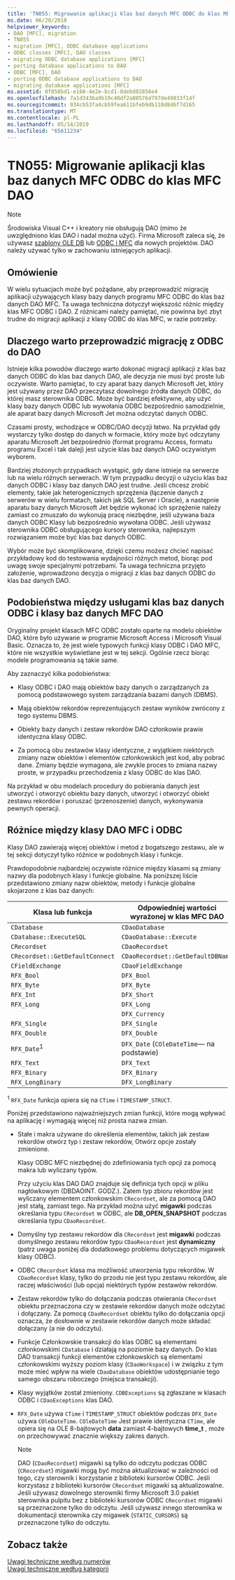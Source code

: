 ```yaml
---
title: 'TN055: Migrowanie aplikacji klas baz danych MFC ODBC do klas MFC DAO'
ms.date: 06/20/2018
helpviewer_keywords:
- DAO [MFC], migration
- TN055
- migration [MFC], ODBC database applications
- ODBC classes [MFC], DAO classes
- migrating ODBC database applications [MFC]
- porting database applications to DAO
- ODBC [MFC], DAO
- porting ODBC database applications to DAO
- migrating database applications [MFC]
ms.assetid: 0f858bd1-e168-4e2e-bcd1-8debd82856e4
ms.openlocfilehash: 7a1d3436a9b19c40df2a08576d797de49833f14f
ms.sourcegitcommit: 934cb53fa4cb59fea611bfeb9db110d8d6f7d165
ms.translationtype: MT
ms.contentlocale: pl-PL
ms.lasthandoff: 05/14/2019
ms.locfileid: "65611234"
---
```

# <a name="tn055-migrating-mfc-odbc-database-class-applications-to-mfc-dao-classes"></a>TN055: Migrowanie aplikacji klas baz danych MFC ODBC do klas MFC DAO

> [!NOTE]
> Środowiska Visual C++ i kreatory nie obsługują DAO (mimo że uwzględniono klas DAO i nadal można użyć). Firma Microsoft zaleca się, że używasz [szablony OLE DB](../data/oledb/ole-db-templates.md) lub [ODBC i MFC](../data/odbc/odbc-and-mfc.md) dla nowych projektów. DAO należy używać tylko w zachowaniu istniejących aplikacji.

## <a name="overview"></a>Omówienie

W wielu sytuacjach może być pożądane, aby przeprowadzić migrację aplikacji używających klasy bazy danych programu MFC ODBC do klas baz danych DAO MFC. Ta uwaga techniczna dotyczył większość różnic między klas MFC ODBC i DAO. Z różnicami należy pamiętać, nie powinna być zbyt trudne do migracji aplikacji z klasy ODBC do klas MFC, w razie potrzeby.

## <a name="why-migrate-from-odbc-to-dao"></a>Dlaczego warto przeprowadzić migrację z ODBC do DAO

Istnieje kilka powodów dlaczego warto dokonać migracji aplikacji z klas baz danych ODBC do klas baz danych DAO, ale decyzja nie musi być proste lub oczywiste. Warto pamiętać, to czy aparat bazy danych Microsoft Jet, który jest używany przez DAO przeczytasz dowolnego źródła danych ODBC, do której masz sterownika ODBC. Może być bardziej efektywne, aby użyć klasy bazy danych ODBC lub wywołania ODBC bezpośrednio samodzielnie, ale aparat bazy danych Microsoft Jet można odczytać danych ODBC.

Czasami prosty, wchodzące w ODBC/DAO decyzji łatwo. Na przykład gdy wystarczy tylko dostęp do danych w formacie, który może być odczytany aparatu Microsoft Jet bezpośrednio (format programu Access, formatu programu Excel i tak dalej) jest użycie klas baz danych DAO oczywistym wyborem.

Bardziej złożonych przypadkach wystąpić, gdy dane istnieje na serwerze lub na wielu różnych serwerach. W tym przypadku decyzji o użyciu klas baz danych ODBC i klasy baz danych DAO jest trudne. Jeśli chcesz zrobić elementy, takie jak heterogenicznych sprzężenia (łączenie danych z serwerów w wielu formatach, takich jak SQL Server i Oracle), a następnie aparatu bazy danych Microsoft Jet będzie wykonać ich sprzężenie należy zamiast co zmuszało do wykonują pracę niezbędne, jeśli używana baza danych ODBC Klasy lub bezpośrednio wywołana ODBC. Jeśli używasz sterownika ODBC obsługującego kursory sterownika, najlepszym rozwiązaniem może być klas baz danych ODBC.

Wybór może być skomplikowane, dzięki czemu możesz chcieć napisać przykładowy kod do testowania wydajności różnych metod, biorąc pod uwagę swoje specjalnymi potrzebami. Ta uwaga techniczna przyjęto założenie, wprowadzono decyzja o migracji z klas baz danych ODBC do klas baz danych DAO.

## <a name="similarities-between-odbc-database-classes-and-mfc-dao-database-classes"></a>Podobieństwa między usługami klas baz danych ODBC i klasy baz danych MFC DAO

Oryginalny projekt klasach MFC ODBC zostało oparte na modelu obiektów DAO, które było używane w programie Microsoft Access i Microsoft Visual Basic. Oznacza to, że jest wiele typowych funkcji klasy ODBC i DAO MFC, które nie wszystkie wyświetlane jest w tej sekcji. Ogólnie rzecz biorąc modele programowania są takie same.

Aby zaznaczyć kilka podobieństwa:

- Klasy ODBC i DAO mają obiektów bazy danych o zarządzanych za pomocą podstawowego system zarządzania bazami danych (DBMS).

- Mają obiektów rekordów reprezentujących zestaw wyników zwrócony z tego systemu DBMS.

- Obiekty bazy danych i zestaw rekordów DAO członkowie prawie identyczna klasy ODBC.

- Za pomocą obu zestawów klasy identyczne, z wyjątkiem niektórych zmiany nazw obiektów i elementów członkowskich jest kod, aby pobrać dane. Zmiany będzie wymagana, ale zwykle proces to zmiana nazwy proste, w przypadku przechodzenia z klasy ODBC do klas DAO.

Na przykład w obu modelach procedury do pobierania danych jest utworzyć i otworzyć obiektu bazy danych, utworzyć i otworzyć obiekt zestawu rekordów i poruszać (przenoszenie) danych, wykonywania pewnych operacji.

## <a name="differences-between-odbc-and-dao-mfc-classes"></a>Różnice między klasy DAO MFC i ODBC

Klasy DAO zawierają więcej obiektów i metod z bogatszego zestawu, ale w tej sekcji dotyczył tylko różnice w podobnych klasy i funkcje.

Prawdopodobnie najbardziej oczywiste różnice między klasami są zmiany nazwy dla podobnych klasy i funkcje globalne. Na poniższej liście przedstawiono zmiany nazw obiektów, metody i funkcje globalne skojarzone z klas baz danych:

|Klasa lub funkcja|Odpowiedniej wartości wyrażonej w klas MFC DAO|
|-----------------------|-----------------------------------|
|`CDatabase`|`CDaoDatabase`|
|`CDatabase::ExecuteSQL`|`CDaoDatabase::Execute`|
|`CRecordset`|`CDaoRecordset`|
|`CRecordset::GetDefaultConnect`|`CDaoRecordset::GetDefaultDBName`|
|`CFieldExchange`|`CDaoFieldExchange`|
|`RFX_Bool`|`DFX_Bool`|
|`RFX_Byte`|`DFX_Byte`|
|`RFX_Int`|`DFX_Short`|
|`RFX_Long`|`DFX_Long`|
||`DFX_Currency`|
|`RFX_Single`|`DFX_Single`|
|`RFX_Double`|`DFX_Double`|
|`RFX_Date`<sup>1</sup>|`DFX_Date` (`COleDateTime`— na podstawie)|
|`RFX_Text`|`DFX_Text`|
|`RFX_Binary`|`DFX_Binary`|
|`RFX_LongBinary`|`DFX_LongBinary`|

<sup>1</sup> `RFX_Date` funkcja opiera się na `CTime` i `TIMESTAMP_STRUCT`.

Poniżej przedstawiono najważniejszych zmian funkcji, które mogą wpływać na aplikację i wymagają więcej niż prosta nazwa zmian.

- Stałe i makra używane do określenia elementów, takich jak zestaw rekordów otwórz typ i zestaw rekordów, Otwórz opcje zostały zmienione.

   Klasy ODBC MFC niezbędnej do zdefiniowania tych opcji za pomocą makra lub wyliczany typów.

   Przy użyciu klas DAO DAO znajduje się definicja tych opcji w pliku nagłówkowym (DBDAOINT. GODZ.). Zatem typ zbioru rekordów jest wyliczany elementem członkowskim `CRecordset`, ale za pomocą DAO jest stałą, zamiast tego. Na przykład można użyć **migawki** podczas określania typu `CRecordset` w ODBC, ale **DB_OPEN_SNAPSHOT** podczas określania typu `CDaoRecordset`.

- Domyślny typ zestawu rekordów dla `CRecordset` jest **migawki** podczas domyślnego zestawu rekordów typu `CDaoRecordset` jest **dynamiczny** (patrz uwaga poniżej dla dodatkowego problemu dotyczących migawek klasy ODBC).

- ODBC `CRecordset` klasa ma możliwość utworzenia typu rekordów. W `CDaoRecordset` klasy, tylko do przodu nie jest typu zestawu rekordów, ale raczej właściwości (lub opcja) niektórych typów zestawów rekordów.

- Zestaw rekordów tylko do dołączania podczas otwierania `CRecordset` obiektu przeznaczona czy w zestawie rekordów danych może odczytać i dołączany. Za pomocą `CDaoRecordset` obiektu tylko do dołączania opcji oznacza, że dosłownie w zestawie rekordów danych może składać dołączany (a nie do odczytu).

- Funkcje Członkowskie transakcji do klas ODBC są elementami członkowskimi `CDatabase` i działają na poziomie bazy danych. Do klas DAO transakcji funkcji elementów członkowskich są elementami członkowskimi wyższy poziom klasy (`CDaoWorkspace`) i w związku z tym może mieć wpływ na wiele `CDaoDatabase` obiektów udostępnianie tego samego obszaru roboczego (miejsca transakcji).

- Klasy wyjątków został zmieniony. `CDBExceptions` są zgłaszane w klasach ODBC i `CDaoExceptions` klas DAO.

- `RFX_Date` używa `CTime` i `TIMESTAMP_STRUCT` obiektów podczas `DFX_Date` używa `COleDateTime`. `COleDateTime` Jest prawie identyczna `CTime`, ale opiera się na OLE 8-bajtowych **data** zamiast 4-bajtowych **time_t** , może on przechowywać znacznie większy zakres danych.

   > [!NOTE]
   > DAO (`CDaoRecordset`) migawki są tylko do odczytu podczas ODBC (`CRecordset`) migawki mogą być można aktualizować w zależności od tego, czy sterownik i korzystanie z biblioteki kursorów ODBC. Jeśli korzystasz z biblioteki kursorów `CRecordset` migawki są aktualizowalne. Jeśli używasz dowolnego sterowniki firmy Microsoft 3.0 pakiet sterownika pulpitu bez z biblioteki kursorów ODBC `CRecordset` migawki są przeznaczone tylko do odczytu. Jeśli używasz innego sterownika w dokumentacji sterownika czy migawek (`STATIC_CURSORS`) są przeznaczone tylko do odczytu.

## <a name="see-also"></a>Zobacz także

[Uwagi techniczne według numerów](../mfc/technical-notes-by-number.md)<br/>
[Uwagi techniczne według kategorii](../mfc/technical-notes-by-category.md)
